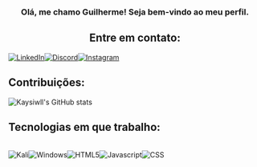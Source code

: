 ### <center> Olá, me chamo Guilherme! Seja bem-vindo ao meu perfil.

## <center> **Entre em contato:**

[![LinkedIn](https://img.shields.io/badge/LinkedIn-000000?style=for-the-badge&logo=linkedin&logoColor=white)](www.linkedin.com/in/kaysiwll/)[![Discord](https://img.shields.io/badge/Discord-000000?style=for-the-badge&logo=discord&logoColor=white)](https://discord.gg/G4SgFzve)[![Instagram](https://img.shields.io/badge/Instagram-000000?style=for-the-badge&logo=instagram&logoColor=white)](https://www.instagram.com/kaysiwl)

## **Contribuições:**

![Kaysiwll's GitHub stats](https://github-readme-stats.vercel.app/api?username=kaysiwll&hide_title=true&include_all_commits=true&show_icons=true&theme=radical&title_color=ffffff&bg_color=000000&text_color=FFFFFF&icon_color=FFFFFF&count_private=true&locale=pt-br)

## **Tecnologias em que trabalho:**

<div style="display: inline_block"><br/>
<img alt="Kali" src="https://img.shields.io/badge/Kali_Linux-000000?style=for-the-badge&logo=kali-linux&logoColor=white"/><img alt="Windows" src="https://img.shields.io/badge/Windows-000000?style=for-the-badge&logo=windows&logoColor=white"/><img alt="HTML5" src="https://img.shields.io/badge/HTML-000000?style=for-the-badge&logo=html5&logoColor=white"/><img alt="Javascript" src="https://img.shields.io/badge/JavaScript-000000?style=for-the-badge&logo=javascript&logoColor=FFFFFF"/><img alt="CSS" src="https://img.shields.io/badge/CSS-000000?&style=for-the-badge&logo=css3&logoColor=white" />
</div>
